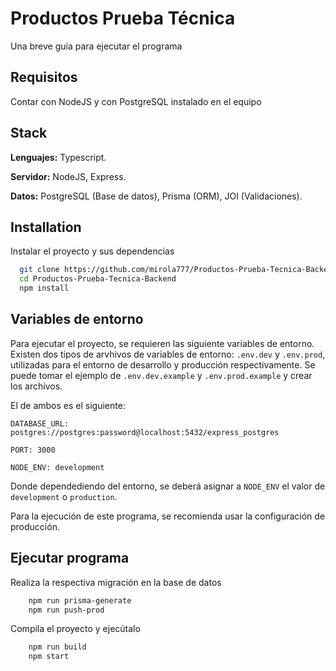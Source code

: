 
# Productos Prueba Técnica

Una breve guía para ejecutar el programa

## Requisitos

Contar con NodeJS y con PostgreSQL instalado en el equipo
## Stack

**Lenguajes:** Typescript.

**Servidor:** NodeJS, Express.

**Datos:** PostgreSQL (Base de datos), Prisma (ORM), JOI (Validaciones).



## Installation

Instalar el proyecto y sus dependencias

```bash
  git clone https://github.com/mirola777/Productos-Prueba-Tecnica-Backend.git
  cd Productos-Prueba-Tecnica-Backend
  npm install
```
    
## Variables de entorno

Para ejecutar el proyecto, se requieren las siguiente variables de entorno. Existen dos tipos de arvhivos de variables de entorno: `.env.dev` y `.env.prod`, utilizadas para el entorno de desarrollo y producción respectivamente. Se puede tomar el ejemplo de `.env.dev.example` y `.env.prod.example` y crear los archivos.

El de ambos es el siguiente:

`DATABASE_URL: postgres://postgres:password@localhost:5432/express_postgres`

`PORT: 3000`

`NODE_ENV: development`

Donde dependediendo del entorno, se deberá asignar a `NODE_ENV` el valor de `development` o `production`.

Para la ejecución de este programa, se recomienda usar la configuración de producción.


## Ejecutar programa

Realiza la respectiva migración en la base de datos

```bash
    npm run prisma-generate
    npm run push-prod
```

Compila el proyecto y ejecútalo

```bash
    npm run build
    npm start
```
